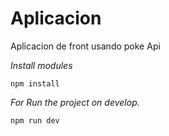 # Aplicacion

Aplicacion de front usando poke Api

_Install modules_

`npm install`

_For Run the project on develop._

`npm run dev`
